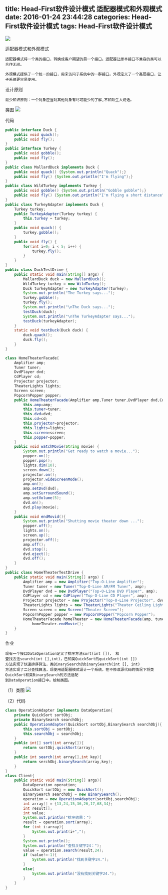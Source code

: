 title: Head-First软件设计模式 适配器模式和外观模式
date: 2016-01-24 23:44:28
categories: Head-First软件设计模式
tags: Head-First软件设计模式
---
![](http://desk.fd.zol-img.com.cn/t_s1024x768c5/g5/M00/02/08/ChMkJ1bKzJuIF5JgACBFEJARCe4AALI3wDGUyEAIEUo607.jpg)
<!--more-->
适配器模式和外观模式

	适配器模式将一个类的接口，转换成客户期望的另一个接口。适配器让原本接口不兼容的类可以合作无间。 

	外观模式提供了一个统一的接口，用来访问子系统中的一群接口。外观定义了一个高层接口，让子系统更容易使用。

设计原则

	最少知识原则：一个对象应当对其他对象有尽可能少的了解,不和陌生人说话。

类图
![](http://img0.ph.126.net/Nw9uLHxncc2spUJtVAvtVw==/6598105506670509852.jpg)


代码
```java
public interface Duck {
    public void quack();
    public void fly();
}
public interface Turkey {
    public void gobble();
    public void fly();
}
public class MallardDuck implements Duck {
    public void quack() {System.out.println("Quack");}
    public void fly() {System.out.println("I'm flying");}
}
public class WildTurkey implements Turkey {
    public void gobble() {System.out.println("Gobble gobble");}
    public void fly() {System.out.println("I'm flying a short distance");}
}
public class TurkeyAdapter implements Duck {
    Turkey turkey;
    public TurkeyAdapter(Turkey turkey) {
        this.turkey = turkey;
    }    
    public void quack() {
        turkey.gobble();
    }
    public void fly() {
        for(int i=0; i < 5; i++) {
            turkey.fly();
        }
    }
}
public class DuckTestDrive {
    public static void main(String[] args) {
        MallardDuck duck = new MallardDuck();
        WildTurkey turkey = new WildTurkey();
        Duck turkeyAdapter = new TurkeyAdapter(turkey);
        System.out.println("The Turkey says...");
        turkey.gobble();
        turkey.fly();
        System.out.println("\nThe Duck says...");
        testDuck(duck);
        System.out.println("\nThe TurkeyAdapter says...");
        testDuck(turkeyAdapter);
    }
    static void testDuck(Duck duck) {
        duck.quack();
        duck.fly();
    }
}

```
```java
class HomeTheaterFacade{
    Amplifier amp;
    Tuner tuner;
    DvdPlayer dvd;
    CdPlayer cd;
    Projector projector;
    TheaterLights lights;
    Screen screen;
    PopcornPopper popper;
    public HomeTheaterFacade(Amplifier amp,Tuner tuner,DvdPlayer dvd,CdPlayer cd,Projector projector,TheaterLights lights,Screen screen,PopcornPopper popper){
        this.amp=amp;
        this.tuner=tuner;
        this.dvd=dvd;
        this.cd=cd;
        this.projector=projector;
        this.lights=lights;
        this.screen=screen;
        this.popper=popper;
    }
    public void watchMovie(String movie) {
        System.out.println("Get ready to watch a movie...");
        popper.on();
        popper.pop();
        lights.dim(10);
        screen.down();
        projector.on();
        projector.wideScreenMode();
        amp.on();
        amp.setDvd(dvd);
        amp.setSurroundSound();
        amp.setVolume(5);
        dvd.on();
        dvd.play(movie);
    }
    public void endMovid(){
        System.out.println("Shutting movie theater down ...");
        popper.off();
        lights.on();
        screen.up();
        projector.off();
        amp.off();
        dvd.stop();
        dvd.eject();
        dvd.off();
    }
}
public class HomeTheaterTestDrive {
    public static void main(String[] args) {
        Amplifier amp = new Amplifier("Top-O-Line Amplifier");
        Tuner tuner = new Tuner("Top-O-Line AM/FM Tuner", amp);
        DvdPlayer dvd = new DvdPlayer("Top-O-Line DVD Player", amp);
        CdPlayer cd = new CdPlayer("Top-O-Line CD Player", amp);
        Projector projector = new Projector("Top-O-Line Projector", dvd);
        TheaterLights lights = new TheaterLights("Theater Ceiling Lights");
        Screen screen = new Screen("Theater Screen");
        PopcornPopper popper = new PopcornPopper("Popcorn Popper");
        HomeTheaterFacade homeTheater = new HomeTheaterFacade(amp, tuner, dvd, cd, projector, homeTheater.watchMovie("Raiders of the Lost Ark");
            homeTheater.endMovie();
    }
}
```

作业

	现有一个接口DataOperation定义了排序方法sort(int [])， 和
	查找方法search(int [],int)，已知类QuickSort的quickSort(int [])
	方法实现了快速排序算法，类BinarySearch的binarySearch(int [], int)
	方法实现了二分查找算法，现使用适配器模式设计一个系统，在不修改源代码的情况下将类QuickSort和类BinarySearch的方法适配
	到DataOperation接口中。绘制类图。

（1）类图 
![](http://img0.ph.126.net/eHuwydoyKkRPipHKvd0eYw==/6631275573402428604.jpg)

（2）代码

```java
class OperationAdapter implements DataOperation{
    private QuickSort sortObj;
    private BinarySearch searchObj;
    public OperationAdapter(QuickSort sortObj,BinarySearch searchObj){
        this.sortObj = sortObj;
        this.searchObj = searchObj;
    }
    public int[] sort(int array[]){
        return sortObj.quickSort(array);
    }
    public int search(int array[],int key){
        return serchObj.binarySearch(array,key);
    }
}
class Client{
    public static void main(String[] args){
        DataOperation operation;
        QuickSort sortObj = new QuickSort();
        BinarySearch searchObj = new BinarySearch();
        operation = new OperationAdapter(sortObj,searchObj);
        int array[] = {13,24,15,36,26,17,68,34};
        int result[];
        int value;
        System.out.println("排序结果：")
        result = operation.sort(array);
        for (int i:array){
            System.out.print(i+",");
        }
        System.out.println();
        System.out.println("查找关键字24：");
        value = operation.search(result,24);
        if (value!=-1){
            System.out.println("找到关键字24.");
        }
        else{
            System.out.println("没有找到关键字24.");
        }
    }
}
```
